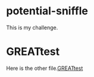 # potential-sniffle
This is my challenge.
# GREATtest
  Here is the other file.[GREATtest](https://github.com/kagari0/potential-sniffle/blob/main/GREATtest.md)
